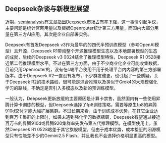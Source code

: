 ## Deepseek杂谈与新模型展望

近期，[semianalysis有文章指出Deepseek市场占有率下降](https://semianalysis.com/2025/07/03/deepseek-debrief-128-days-later/)，这一事情引起争议，主要问题是统计官网用量以及根据Openrouter统计第三方用量，而国内大部分用量在第三方AI应用，其次是企业自部署实例。

Deepseek有首发Deepseek v3作为最早的的四代半预训练模型（参考OpenAI模型）且开源，Deepseek R1带动整个开源推理模型生态以及本地部署模型的生态的成就，后续的Deepseek v3 0324结合了推理模型特性，Deepseek R1 0528接近第二代推理模型水平。不过在第三方方面，由于不少商业化企业可能收集数据，目前只用Openrouter的，没有在c端平台使用不用于处理平台内内容的第三方部署版本。由于Deepseek R2一直没有发布，不少群友催更，也引起了一些质疑。关于Deepseek R2的技术路线，很可能是混合推理以及类似于Grok4的大规模强化学习的路线，不确定是否引入多模态以及新的预训练模型。

一般认为，Deepseek更新放缓的主要原因是计算卡禁售，虽然国内有一些使用昇腾计算卡训练的模型，但Deepseek选择了fp8训练策略，需要等原生fp8的昇腾910d交付才能大幅扩展集群。不过长期来看，由于训练成本优势，在其它企业达到百万卡集群的上限时，如果未遇到强化学习数据瓶颈，Deepseek有望通过接近百万卡的昇腾910d或昇腾920集群率先发布第五代推理模型。在模型使用上，虽然Deepseek R1 0528略差于其它旗舰模型，但由于成本优势，成本接近的闭源模型只有性能差不少的Gemini2.5 Flash，并且我也不会选择价格明显更高的模型。